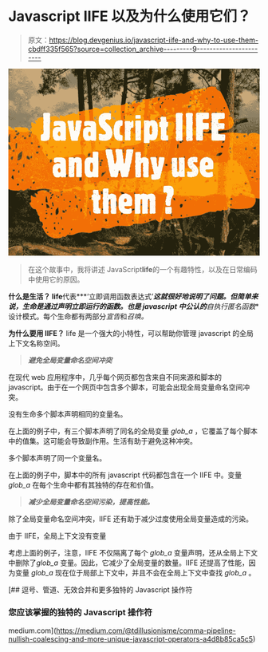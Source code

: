 # Javascript IIFE 以及为什么使用它们？

> 原文：<https://blog.devgenius.io/javascript-iife-and-why-to-use-them-cbdff335f565?source=collection_archive---------9----------------------->

![](img/adc3892e1d53493061f3cdb896bde9f9.png)

> 在这个故事中，我将讲述 JavaScript**life**的一个有趣特性，以及在日常编码中使用它的原因。

**什么是生活？
life**代表***‘立即调用函数表达式’***这就很好地说明了问题。但简单来说，生命是通过声明立即运行的函数。也是 javascript 中公认的**自执行匿名函数**设计模式。每个生命都有两部分*宣告*和*召唤。*

**为什么要用 IIFE？**
life 是一个强大的小特性，可以帮助你管理 javascript 的全局上下文名称空间。

> ***避免全局变量命名空间冲突***

在现代 web 应用程序中，几乎每个网页都包含来自不同来源和脚本的 javascript。由于在一个网页中包含多个脚本，可能会出现全局变量命名空间冲突。

没有生命多个脚本声明相同的变量名。

在上面的例子中，有三个脚本声明了同名的全局变量 *glob_a* ，它覆盖了每个脚本中的值集。这可能会导致副作用。生活有助于避免这种冲突。

多个脚本声明了同一个变量名。

在上面的例子中，脚本中的所有 javascript 代码都包含在一个 IIFE 中。变量 *glob_a* 在每个生命中都有其独特的存在和价值。

> ***减少全局变量命名空间污染，提高性能。***

除了全局变量命名空间冲突，IIFE 还有助于减少过度使用全局变量造成的污染。

由于 IIFE，全局上下文没有变量

考虑上面的例子，注意，IIFE 不仅隔离了每个 *glob_a* 变量声明，还从全局上下文中删除了*glob_a* 变量。因此，它减少了全局变量的数量。IIFE 还提高了性能，因为变量 *glob_a* 现在位于局部上下文中，并且不会在全局上下文中查找 *glob_a* 。

[](https://medium.com/@tdillusionisme/comma-pipeline-nullish-coalescing-and-more-unique-javascript-operators-a4d8b85ca5c5) [## 逗号、管道、无效合并和更多独特的 Javascript 操作符

### 您应该掌握的独特的 Javascript 操作符

medium.com](https://medium.com/@tdillusionisme/comma-pipeline-nullish-coalescing-and-more-unique-javascript-operators-a4d8b85ca5c5)
